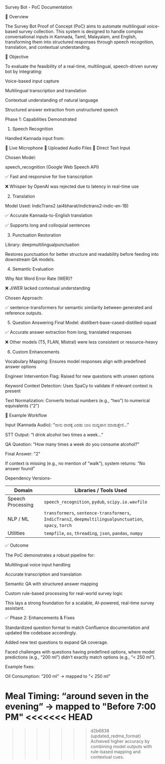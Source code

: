 Survey Bot - PoC Documentation

📌 Overview

The Survey Bot Proof of Concept (PoC) aims to automate multilingual voice-based survey collection. This system is designed to handle complex conversational inputs in Kannada, Tamil, Malayalam, and English, transforming them into structured responses through speech recognition, translation, and contextual understanding.

🎯 Objective

To evaluate the feasibility of a real-time, multilingual, speech-driven survey bot by integrating:

Voice-based input capture

Multilingual transcription and translation

Contextual understanding of natural language

Structured answer extraction from unstructured speech

Phase 1: Capabilities Demonstrated

1. Speech Recognition

Handled Kannada input from:

🎤 Live Microphone
📁 Uploaded Audio Files
📝 Direct Text Input

Chosen Model:

speech_recognition (Google Web Speech API)

✅ Fast and responsive for live transcription

❌ Whisper by OpenAI was rejected due to latency in real-time use

2. Translation

Model Used: IndicTrans2 (ai4bharat/indictrans2-indic-en-1B)

✅ Accurate Kannada-to-English translation

✅ Supports long and colloquial sentences

3. Punctuation Restoration

Library: deepmultilingualpunctuation

Restores punctuation for better structure and readability before feeding into downstream QA models.

4. Semantic Evaluation

Why Not Word Error Rate (WER)?

❌ JiWER lacked contextual understanding

Chosen Approach:

✅ sentence-transformers for semantic similarity between generated and reference outputs.

5. Question Answering
Final Model: distilbert-base-cased-distilled-squad

✅ Accurate answer extraction from long, translated responses

❌ Other models (T5, FLAN, Mistral) were less consistent or resource-heavy

6. Custom Enhancements

Vocabulary Mapping: Ensures model responses align with predefined answer options

Engineer Intervention Flag: Raised for new questions with unseen options

Keyword Context Detection: Uses SpaCy to validate if relevant context is present

Text Normalization: Converts textual numbers (e.g., “two”) to numerical equivalents (“2”)

🔄 Example Workflow

Input (Kannada Audio):
“ನಾನು ವಾರಕ್ಕೆ ಎರಡು ಬಾರಿ ಮದ್ಯಪಾನ ಮಾಡುತ್ತೇನೆ…”

STT Output:
“I drink alcohol two times a week…”

QA Question: “How many times a week do you consume alcohol?”

Final Answer: "2"

If context is missing (e.g., no mention of “walk”), system returns: “No answer found”

Dependency Versions-

| Domain            | Libraries / Tools Used                                                                                  |
| ----------------- | ------------------------------------------------------------------------------------------------------- |
| Speech Processing | `speech_recognition`, `pydub`, `scipy.io.wavfile`                                                       |
| NLP / ML          | `transformers`, `sentence-transformers`, `IndicTrans2`, `deepmultilingualpunctuation`, `spacy`, `torch` |
| Utilities         | `tempfile`, `os`, `threading`, `json`, `pandas`, `numpy`                                                |

✅ Outcome

The PoC demonstrates a robust pipeline for:

Multilingual voice input handling

Accurate transcription and translation

Semantic QA with structured answer mapping

Custom rule-based processing for real-world survey logic

This lays a strong foundation for a scalable, AI-powered, real-time survey assistant.

✅ Phase 2: Enhancements & Fixes

Standardized question format to match Confluence documentation and updated the codebase accordingly.

Added new test questions to expand QA coverage.

Faced challenges with questions having predefined options, where model predictions (e.g., “200 ml”) didn’t exactly match options (e.g., “< 250 ml”).

Example fixes:

Oil Consumption: “200 ml” → mapped to "< 250 ml"

Meal Timing: “around seven in the evening” → mapped to "Before 7:00 PM"
<<<<<<< HEAD
=======

>>>>>>> d2b6838 (updated_redme_format)
Achieved higher accuracy by combining model outputs with rule-based mapping and contextual cues.

